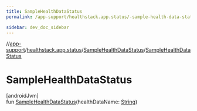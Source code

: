 ```yaml
---
title: SampleHealthDataStatus
permalink: /app-support/healthstack.app.status/-sample-health-data-status/-sample-health-data-status.html

sidebar: dev_doc_sidebar
---
```

//[app-support](../../../index.html)/[healthstack.app.status](../index.html)/[SampleHealthDataStatus](index.html)/[SampleHealthDataStatus](-sample-health-data-status.html)



# SampleHealthDataStatus



[androidJvm]\
fun [SampleHealthDataStatus](-sample-health-data-status.html)(healthDataName: [String](https://kotlinlang.org/api/latest/jvm/stdlib/kotlin/-string/index.html))




